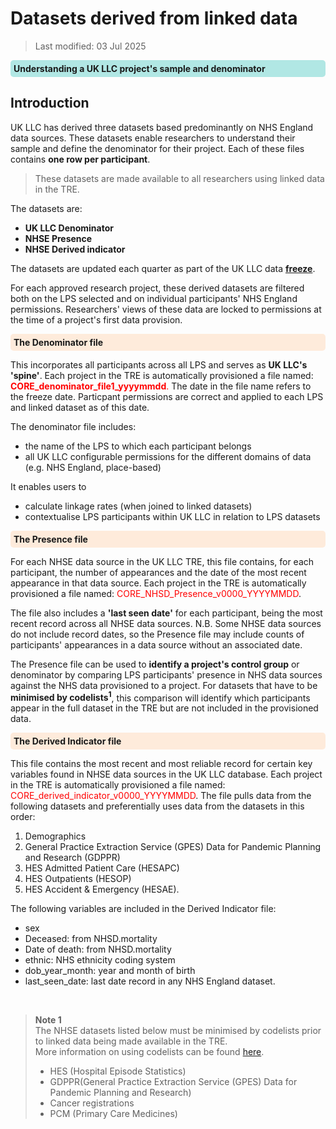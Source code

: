 # Datasets derived from linked data
>Last modified: 03 Jul 2025
<div style="background-color: rgba(0, 178, 169, 0.3); padding: 5px; border-radius: 5px;"><strong>Understanding a UK LLC project's sample and denominator</strong></div>  

## Introduction  
UK LLC has derived three datasets based predominantly on NHS England data sources. These datasets enable researchers to understand their sample and define the denominator for their project. Each of these files contains **one row per participant**.

>These datasets are made available to all researchers using linked data in the TRE.

The datasets are:
* **UK LLC Denominator**
* **NHSE Presence**
* **NHSE Derived indicator**

The datasets are updated each quarter as part of the UK LLC data [**freeze**](../../../../ukllc_key_facts/Sample/UKLLC_sample.md).

For each approved research project, these derived datasets are filtered both on the LPS selected and on individual participants' NHS England permissions. Researchers' views of these data are locked to permissions at the time of a project's first data provision.

<div style="background-color: rgba(255, 218, 185, 0.5); padding: 5px; border-radius: 5px;"><strong>The Denominator file</strong></div>  

This incorporates all participants across all LPS and serves as **UK LLC's 'spine'**. Each project in the TRE is automatically provisioned a file named: <span style="color:red"> **CORE_denominator_file1_yyyymmdd**.</span> The date in the file name refers to the freeze date. Particpant permissions are correct and applied to each LPS and linked dataset as of this date.

The denominator file includes:
* the name of the LPS to which each participant belongs
* all UK LLC configurable permissions for the different domains of data (e.g. NHS England, place-based)

It enables users to 
* calculate linkage rates (when joined to linked datasets)
* contextualise LPS participants within UK LLC in relation to LPS datasets

<div style="background-color: rgba(255, 218, 185, 0.5); padding: 5px; border-radius: 5px;"><strong>The Presence file</strong></div>  

For each NHSE data source in the UK LLC TRE, this file contains, for each participant, the number of appearances and the date of the most recent appearance in that data source. Each project in the TRE is automatically provisioned a file named: <span style="color:red">CORE_NHSD_Presence_v0000_YYYYMMDD</span>.  

The file also includes a **'last seen date'** for each participant, being the most recent record across all NHSE data sources. N.B. Some NHSE data sources do not include record dates, so the Presence file may include counts of participants' appearances in a data source without an associated date.  

The Presence file can be used to **identify a project's control group** or denominator by comparing LPS participants' presence in NHS data sources against the NHS data provisioned to a project. For datasets that have to be **minimised by codelists<sup>1</sup>**, this comparison will identify which participants appear in the full dataset in the TRE but are not included in the provisioned data.  

<div style="background-color: rgba(255, 218, 185, 0.5); padding: 5px; border-radius: 5px;"><strong>The Derived Indicator file</strong></div>  

 This file contains the most recent and most reliable record for certain key variables found in NHSE data sources in the UK LLC database. Each project in the TRE is automatically provisioned a file named: <span style="color:red">CORE_derived_indicator_v0000_YYYYMMDD</span>. The file pulls data from the following datasets and preferentially uses data from the datasets in this order:  

1. Demographics
2. General Practice Extraction Service (GPES) Data for Pandemic Planning and Research (GDPPR)
3. HES Admitted Patient Care (HESAPC)
4. HES Outpatients (HESOP)
5. HES Accident & Emergency (HESAE).

The following variables are included in the Derived Indicator file:
* sex
* Deceased: from NHSD.mortality
* Date of death: from NHSD.mortality
* ethnic: NHS ethnicity coding system
* dob_year_month: year and month of birth 
* last_seen_date: last date record in any NHS England dataset.  
<br>

>**Note 1**  
>The NHSE datasets listed below must be minimised by codelists prior to linked data being made available in the TRE.  
More information on using codelists can be found [here](../../../../linked_health_data/NHS_England/Coding/codelists.md).
> * HES (Hospital Episode Statistics)
> * GDPPR(General Practice Extraction Service (GPES) Data for Pandemic Planning and Research)
> * Cancer registrations
> * PCM (Primary Care Medicines)  
> 

